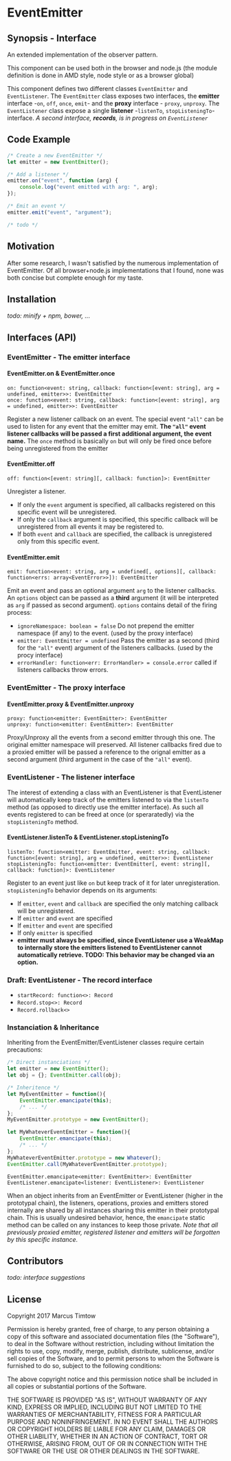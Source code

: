 # EventEmitter


## Synopsis - Interface

An extended implementation of the observer pattern.

This component can be used both in the browser and node.js (the module definition is done in AMD style, node style or as a browser global)

This component defines two different classes `EventEmitter` and `EventListener`. The `EventEmitter` class exposes two interfaces, the **emitter** interface -`on`, `off`, `once`, `emit`- and the **proxy** interface - `proxy`, `unproxy`. 
The `EventListener` class expose a single **listener** -`listenTo`, `stopListeningTo`- interface. 
*A second interface, **records**, is in progress on `EventListener`*


## Code Example

```javascript
/* Create a new EventEmitter */
let emitter = new EventEmitter();

/* Add a listener */
emitter.on("event", function (arg) {
    console.log("event emitted with arg: ", arg);
});

/* Emit an event */
emitter.emit("event", "argument");

/* todo */
```

## Motivation

After some research, I wasn't satisfied by the numerous implementation of EventEmitter. Of all browser+node.js implementations that I found, none was both concise but complete enough for my taste. 

## Installation

*todo: minify + npm, bower, ...*

## Interfaces (API)

### EventEmitter - The **emitter** interface

#### EventEmitter.on & EventEmitter.once
```
on: function<event: string, callback: function<[event: string], arg = undefined, emitter>>: EventEmitter
once: function<event: string, callback: function<[event: string], arg = undefined, emitter>>: EventEmitter
``` 
Register a new listener callback on an event. The special event `"all"` can be used to listen for any event that the emitter may emit. **The `"all"` event listener callbacks will be passed a first additional argument, the event name.**
The `once` method is basically `on` but will only be fired once before being unregistered from the emitter

#### EventEmitter.off
```
off: function<[event: string][, callback: function]>: EventEmitter
```
Unregister a listener.
 * If only the `event` argument is specified, all callbacks registered on this specific event will be unregistered.
 * If only the `callback` argument is specified, this specific callback will be unregistered from all events it may be registered to.
 * If both `event` and `callback` are specified, the callback is unregistered only from this specific event.

#### EventEmitter.emit
```
emit: function<event: string, arg = undefined[, options][, callback: function<errs: array<EventError>>]): EventEmitter
```
Emit an event and pass an optional argument `arg` to the listener callbacks. 
An `options` object can be passed as a **third** argument (it will be interpreted as `arg` if passed as second argument). `options` contains detail of the firing process:
 * `ignoreNamespace: boolean = false` Do not prepend the emitter namespace (if any) to the event. (used by the proxy interface)
 * `emitter: EventEmitter = undefined` Pass the emitter as a second (third for the `"all"` event) argument of the listeners callbacks. (used by the procy interface)
 * `errorHandler: function<err: ErrorHandler> = console.error` called if listeners callbacks throw errors.

### EventEmitter - The **proxy** interface

#### EventEmitter.proxy & EventEmitter.unproxy
```
proxy: function<emitter: EventEmitter>: EventEmitter
unproxy: function<emitter: EventEmitter>: EventEmitter
```
Proxy/Unproxy all the events from a second emitter through this one. The original emitter namespace will preserved.
All listener callbacks fired due to a proxied emitter will be passed a reference to the orignal emitter as a second argument (third argument in the case of the `"all"` event).

### EventListener - The **listener** interface

The interest of extending a class with an EventListener is that EventListener will automatically keep track of the emitters listened to via the `listenTo` method (as opposed to directly use the emitter interface). As such all events registered to can be freed at once (or speraratedly) via the `stopListeningTo` method.

#### EventListener.listenTo & EventListener.stopListeningTo
```
listenTo: function<emitter: EventEmitter, event: string, callback: function<[event: string], arg = undefined, emitter>>: EventListener
stopListeningTo: function<emitter: EventEmitter[, event: string][, callback: function]>: EventListener
```
Register to an event just like `on` but keep track of it for later unregisteration.
`stopListeningTo` behavior depends on its arguments:
 * If `emitter`, `event` and `callback` are specified the only matching callback will be unregistered.
 * If `emitter` and `event` are specified
 * If `emitter` and `event` are specified
 * If only `emitter` is specified
 * **emitter must always be specified, since EventListener use a WeakMap to internally store the emitters listened to EventListener cannot automatically retrieve. TODO: This behavior may be changed via an option.**

### **Draft**: EventListener - The **record** interface

 * `startRecord: function<>: Record`
 * `Record.stop<>: Record`
 * `Record.rollback<>`
 
### Instanciation & Inheritance

Inheriting from the EventEmitter/EventListener classes require certain precautions:
```javascript
/* Direct instanciations */
let emitter = new EventEmitter(); 
let obj = {}; EventEmitter.call(obj);

/* Inheritence */
let MyEventEmitter = function(){
    EventEmitter.emancipate(this);
    /* ... */
};
MyEventEmitter.prototype = new EventEmitter();

let MyWhateverEventEmitter = function(){
    EventEmitter.emancipate(this);
    /* ... */
};
MyWhateverEventEmitter.prototype = new Whatever();
EventEmitter.call(MyWhateverEventEmitter.prototype);
```

```
EventEmitter.emancipate<emitter: EventEmitter>: EventEmitter
EventListener.emancipate<listener: EventListener>: EventListener
```

When an object inherits from an EventEmitter or EventListener (higher in the prototypal chain), the listeners, operations, proxies and emitters stored internally are shared by all instances sharing this emitter in their prototypal chain. This is usually undesired behavior, hence, the `emancipate` static method can be called on any instances to keep those private. *Note that all previously proxied emitter, registered listener and emitters will be forgotten by this specific instance.*


## Contributors

*todo: interface suggestions*

## License

Copyright 2017 Marcus Timtow

Permission is hereby granted, free of charge, to any person obtaining a copy of this software and associated documentation files (the "Software"), to deal in the Software without restriction, including without limitation the rights to use, copy, modify, merge, publish, distribute, sublicense, and/or sell copies of the Software, and to permit persons to whom the Software is furnished to do so, subject to the following conditions:

The above copyright notice and this permission notice shall be included in all copies or substantial portions of the Software.

THE SOFTWARE IS PROVIDED "AS IS", WITHOUT WARRANTY OF ANY KIND, EXPRESS OR IMPLIED, INCLUDING BUT NOT LIMITED TO THE WARRANTIES OF MERCHANTABILITY, FITNESS FOR A PARTICULAR PURPOSE AND NONINFRINGEMENT. IN NO EVENT SHALL THE AUTHORS OR COPYRIGHT HOLDERS BE LIABLE FOR ANY CLAIM, DAMAGES OR OTHER LIABILITY, WHETHER IN AN ACTION OF CONTRACT, TORT OR OTHERWISE, ARISING FROM, OUT OF OR IN CONNECTION WITH THE SOFTWARE OR THE USE OR OTHER DEALINGS IN THE SOFTWARE.

